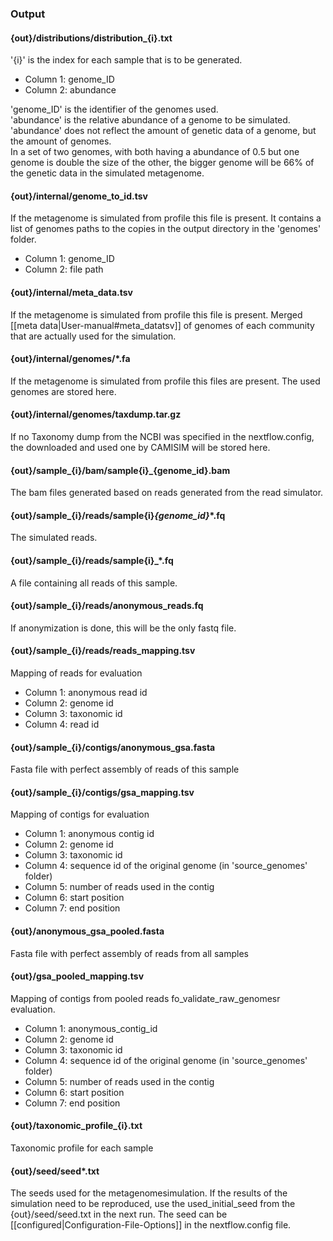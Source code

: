 ### Output
#### {out}/distributions/distribution_{i}.txt
'{i}' is the index for each sample that is to be generated.
* Column 1: genome_ID
* Column 2: abundance

'genome_ID' is the identifier of the genomes used.  
'abundance' is the relative abundance of a genome to be simulated. 'abundance' does not reflect the amount of genetic data of a genome, but the amount of genomes.  
In a set of two genomes, with both having a abundance of 0.5 but one genome is double the size of the other, the bigger genome will be 66% of the genetic data in the simulated metagenome.

#### {out}/internal/genome_to_id.tsv
If the metagenome is simulated from profile this file is present.
It contains a list of genomes paths to the copies in the output directory in the 'genomes' folder.
* Column 1: genome_ID
* Column 2: file path

#### {out}/internal/meta_data.tsv
If the metagenome is simulated from profile this file is present.
Merged [[meta data|User-manual#meta_datatsv]] of genomes of each community that are actually used for the simulation.

#### {out}/internal/genomes/*.fa
If the metagenome is simulated from profile this files are present.
The used genomes are stored here.

#### {out}/internal/genomes/taxdump.tar.gz
If no Taxonomy dump from the NCBI was specified in the nextflow.config, the downloaded and used one by CAMISIM will be stored here.

#### {out}/sample_{i}/bam/sample{i}_{genome_id}.bam
The bam files generated based on reads generated from the read simulator.

#### {out}/sample_{i}/reads/sample{i}_{genome_id}_*.fq
The simulated reads.

#### {out}/sample_{i}/reads/sample{i}_*.fq
A file containing all reads of this sample.

#### {out}/sample_{i}/reads/anonymous_reads.fq
If anonymization is done, this will be the only fastq file.

#### {out}/sample_{i}/reads/reads_mapping.tsv
Mapping of reads for evaluation

* Column 1: anonymous read id
* Column 2: genome id
* Column 3: taxonomic id
* Column 4: read id

#### {out}/sample_{i}/contigs/anonymous_gsa.fasta
Fasta file with perfect assembly of reads of this sample

#### {out}/sample_{i}/contigs/gsa_mapping.tsv
Mapping of contigs for evaluation

* Column 1: anonymous contig id
* Column 2: genome id
* Column 3: taxonomic id
* Column 4: sequence id of the original genome (in 'source_genomes' folder)
* Column 5: number of reads used in the contig
* Column 6: start position
* Column 7: end position

#### {out}/anonymous_gsa_pooled.fasta
Fasta file with perfect assembly of reads from all samples

#### {out}/gsa_pooled_mapping.tsv
Mapping of contigs from pooled reads fo_validate_raw_genomesr evaluation.

* Column 1: anonymous_contig_id
* Column 2: genome id
* Column 3: taxonomic id
* Column 4: sequence id of the original genome (in 'source_genomes' folder)
* Column 5: number of reads used in the contig
* Column 6: start position
* Column 7: end position

#### {out}/taxonomic_profile_{i}.txt
Taxonomic profile for each sample

#### {out}/seed/seed*.txt
The seeds used for the metagenomesimulation.
If the results of the simulation need to be reproduced, use the used_initial_seed from the {out}/seed/seed.txt in the next run.
The seed can be [[configured|Configuration-File-Options]] in the nextflow.config file.
